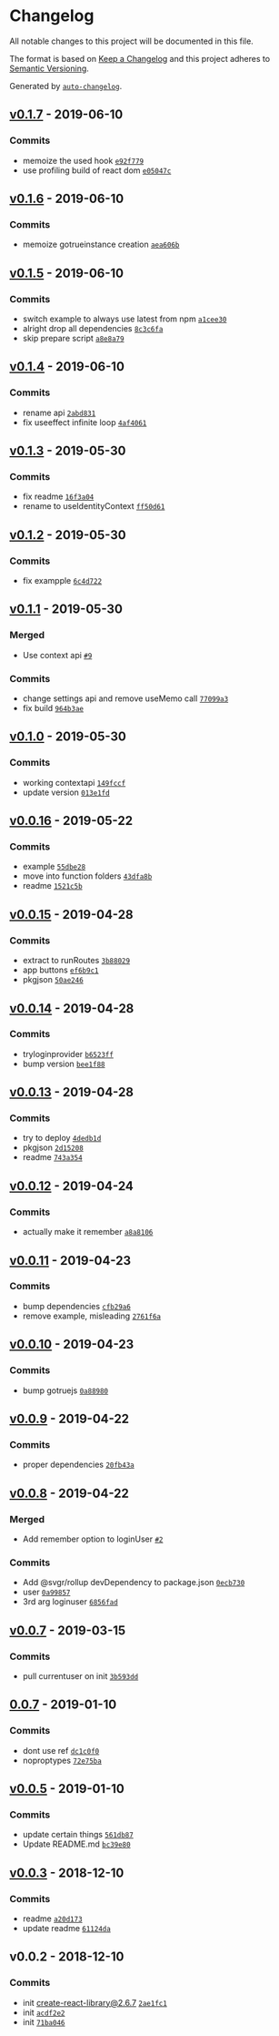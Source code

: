 # Changelog

All notable changes to this project will be documented in this file.

The format is based on [Keep a Changelog](http://keepachangelog.com/en/1.0.0/)
and this project adheres to [Semantic Versioning](http://semver.org/spec/v2.0.0.html).

Generated by [`auto-changelog`](https://github.com/CookPete/auto-changelog).

## [v0.1.7](https://github.com/sw-yx/react-netlify-identity/compare/v0.1.6...v0.1.7) - 2019-06-10

### Commits

- memoize the used hook [`e92f779`](https://github.com/sw-yx/react-netlify-identity/commit/e92f779c363e561f6c29b6bfdc8a9ed2e871859e)
- use profiling build of react dom [`e05047c`](https://github.com/sw-yx/react-netlify-identity/commit/e05047ccb959ade2b54fa4880779e7bd2a2dea6d)

## [v0.1.6](https://github.com/sw-yx/react-netlify-identity/compare/v0.1.5...v0.1.6) - 2019-06-10

### Commits

- memoize gotrueinstance creation [`aea606b`](https://github.com/sw-yx/react-netlify-identity/commit/aea606b6e6dbea34d4c0350ad5dff2ce07db1c45)

## [v0.1.5](https://github.com/sw-yx/react-netlify-identity/compare/v0.1.4...v0.1.5) - 2019-06-10

### Commits

- switch example to always use latest from npm [`a1cee30`](https://github.com/sw-yx/react-netlify-identity/commit/a1cee30ae0fee27437af89a6e5179c81eca61a90)
- alright drop all dependencies [`8c3c6fa`](https://github.com/sw-yx/react-netlify-identity/commit/8c3c6fa5ccfbf84fbc04b2dadaef540860b00c6a)
- skip prepare script [`a8e8a79`](https://github.com/sw-yx/react-netlify-identity/commit/a8e8a79c9ce09891f2f6f46bbaa0988f88e31b6a)

## [v0.1.4](https://github.com/sw-yx/react-netlify-identity/compare/v0.1.3...v0.1.4) - 2019-06-10

### Commits

- rename api [`2abd831`](https://github.com/sw-yx/react-netlify-identity/commit/2abd831b5139dacde926152839ee966db76586bc)
- fix useeffect infinite loop [`4af4061`](https://github.com/sw-yx/react-netlify-identity/commit/4af40618db02631437d9618b7c17e466cc8c732f)

## [v0.1.3](https://github.com/sw-yx/react-netlify-identity/compare/v0.1.2...v0.1.3) - 2019-05-30

### Commits

- fix readme [`16f3a04`](https://github.com/sw-yx/react-netlify-identity/commit/16f3a044ceea85a91c7e22f31f3ada631e30fb2e)
- rename to useIdentityContext [`ff50d61`](https://github.com/sw-yx/react-netlify-identity/commit/ff50d61014a8a5ff70fd74477b61d4a11701d3ea)

## [v0.1.2](https://github.com/sw-yx/react-netlify-identity/compare/v0.1.1...v0.1.2) - 2019-05-30

### Commits

- fix exampple [`6c4d722`](https://github.com/sw-yx/react-netlify-identity/commit/6c4d7229a1672557a12147adc8dc59f027e544ac)

## [v0.1.1](https://github.com/sw-yx/react-netlify-identity/compare/v0.1.0...v0.1.1) - 2019-05-30

### Merged

- Use context api [`#9`](https://github.com/sw-yx/react-netlify-identity/pull/9)

### Commits

- change settings api and remove useMemo call [`77099a3`](https://github.com/sw-yx/react-netlify-identity/commit/77099a307aba8525da8689d5f4a7175f27e619db)
- fix build [`964b3ae`](https://github.com/sw-yx/react-netlify-identity/commit/964b3ae401a7cffa3a2b5eeb837a4ab6aec6343a)

## [v0.1.0](https://github.com/sw-yx/react-netlify-identity/compare/v0.0.16...v0.1.0) - 2019-05-30

### Commits

- working contextapi [`149fccf`](https://github.com/sw-yx/react-netlify-identity/commit/149fccf91317ffade6b5468c19cdfcc333cf245d)
- update version [`013e1fd`](https://github.com/sw-yx/react-netlify-identity/commit/013e1fdf8fe2a74c5844af5b87221d224e51f3be)

## [v0.0.16](https://github.com/sw-yx/react-netlify-identity/compare/v0.0.15...v0.0.16) - 2019-05-22

### Commits

- example [`55dbe28`](https://github.com/sw-yx/react-netlify-identity/commit/55dbe287bdd10f288489fac9820abf3cbdd06c52)
- move into function folders [`43dfa8b`](https://github.com/sw-yx/react-netlify-identity/commit/43dfa8b81c80db0f292c71fb65f685b9a0d7594e)
- readme [`1521c5b`](https://github.com/sw-yx/react-netlify-identity/commit/1521c5b1b9843ce1cc1c82aec9d9c2e818599f38)

## [v0.0.15](https://github.com/sw-yx/react-netlify-identity/compare/v0.0.14...v0.0.15) - 2019-04-28

### Commits

- extract to runRoutes [`3b88029`](https://github.com/sw-yx/react-netlify-identity/commit/3b88029ac98ea6874135569f21f4605a2263564d)
- app buttons [`ef6b9c1`](https://github.com/sw-yx/react-netlify-identity/commit/ef6b9c16ad029498935d9d4e24428d2212b5a1b6)
- pkgjson [`50ae246`](https://github.com/sw-yx/react-netlify-identity/commit/50ae2462e80195234b2813a24e946deda996d20d)

## [v0.0.14](https://github.com/sw-yx/react-netlify-identity/compare/v0.0.13...v0.0.14) - 2019-04-28

### Commits

- tryloginprovider [`b6523ff`](https://github.com/sw-yx/react-netlify-identity/commit/b6523ff6cac9d1d09e549bc21055d32a1e6a1f29)
- bump version [`bee1f88`](https://github.com/sw-yx/react-netlify-identity/commit/bee1f888037ab22265874b7398e2dc051b9eb3b1)

## [v0.0.13](https://github.com/sw-yx/react-netlify-identity/compare/v0.0.12...v0.0.13) - 2019-04-28

### Commits

- try to deploy [`4dedb1d`](https://github.com/sw-yx/react-netlify-identity/commit/4dedb1d74115413946cdeda613f29b9c7c76bbb6)
- pkgjson [`2d15208`](https://github.com/sw-yx/react-netlify-identity/commit/2d1520885fdc7c17eeef9587ce01f5964678dbe9)
- readme [`743a354`](https://github.com/sw-yx/react-netlify-identity/commit/743a3548b2a3b0f927b60bb76928b96b4db2c022)

## [v0.0.12](https://github.com/sw-yx/react-netlify-identity/compare/v0.0.11...v0.0.12) - 2019-04-24

### Commits

- actually make it remember [`a8a8106`](https://github.com/sw-yx/react-netlify-identity/commit/a8a8106c9317228848c349487b8626040bc5ebf0)

## [v0.0.11](https://github.com/sw-yx/react-netlify-identity/compare/v0.0.10...v0.0.11) - 2019-04-23

### Commits

- bump dependencies [`cfb29a6`](https://github.com/sw-yx/react-netlify-identity/commit/cfb29a6af608a3bdae412ce43d73fa5a54db7e86)
- remove example, misleading [`2761f6a`](https://github.com/sw-yx/react-netlify-identity/commit/2761f6a931889d1b23fe0ad10e157e8b08c6d2e0)

## [v0.0.10](https://github.com/sw-yx/react-netlify-identity/compare/v0.0.9...v0.0.10) - 2019-04-23

### Commits

- bump gotruejs [`0a88980`](https://github.com/sw-yx/react-netlify-identity/commit/0a88980df1b347565b0f9e772288e66a03e6eea1)

## [v0.0.9](https://github.com/sw-yx/react-netlify-identity/compare/v0.0.8...v0.0.9) - 2019-04-22

### Commits

- proper dependencies [`20fb43a`](https://github.com/sw-yx/react-netlify-identity/commit/20fb43a75dde9e81afef7bf6c008c5ce5fa5c8c3)

## [v0.0.8](https://github.com/sw-yx/react-netlify-identity/compare/v0.0.7...v0.0.8) - 2019-04-22

### Merged

- Add remember option to loginUser [`#2`](https://github.com/sw-yx/react-netlify-identity/pull/2)

### Commits

- Add @svgr/rollup devDependency to package.json [`0ecb730`](https://github.com/sw-yx/react-netlify-identity/commit/0ecb730a6601d477ed6018f99aa8a2b840a6fa1c)
- user [`0a99857`](https://github.com/sw-yx/react-netlify-identity/commit/0a998577cca36567c0d5bf8a280b600b6894d9b8)
- 3rd arg loginuser [`6856fad`](https://github.com/sw-yx/react-netlify-identity/commit/6856fad19c87bb989771a218ac6d061052a335bb)

## [v0.0.7](https://github.com/sw-yx/react-netlify-identity/compare/0.0.7...v0.0.7) - 2019-03-15

### Commits

- pull currentuser on init [`3b593dd`](https://github.com/sw-yx/react-netlify-identity/commit/3b593dded394462ca2679fcfc57baa31d450b2e2)

## [0.0.7](https://github.com/sw-yx/react-netlify-identity/compare/v0.0.5...0.0.7) - 2019-01-10

### Commits

- dont use ref [`dc1c0f0`](https://github.com/sw-yx/react-netlify-identity/commit/dc1c0f093cf07df182444e1e4962bebcfbf2e0e2)
- noproptypes [`72e75ba`](https://github.com/sw-yx/react-netlify-identity/commit/72e75bacdd055fee1ef7b1dcf2440650be13c2e5)

## [v0.0.5](https://github.com/sw-yx/react-netlify-identity/compare/v0.0.3...v0.0.5) - 2019-01-10

### Commits

- update certain things [`561db87`](https://github.com/sw-yx/react-netlify-identity/commit/561db8766f75d130dc64ca3f52e0a313b7dd3119)
- Update README.md [`bc39e80`](https://github.com/sw-yx/react-netlify-identity/commit/bc39e80f587bd6fbeddd9d6e2c52262ef5b2992b)

## [v0.0.3](https://github.com/sw-yx/react-netlify-identity/compare/v0.0.2...v0.0.3) - 2018-12-10

### Commits

- readme [`a20d173`](https://github.com/sw-yx/react-netlify-identity/commit/a20d173ab4a7f00d905ee9a68091913924da1e91)
- update readme [`61124da`](https://github.com/sw-yx/react-netlify-identity/commit/61124da98761c5d765d5ddc1c0ecbbcd957e9c4b)

## v0.0.2 - 2018-12-10

### Commits

- init create-react-library@2.6.7 [`2ae1fc1`](https://github.com/sw-yx/react-netlify-identity/commit/2ae1fc1b5bd3d868a05bbea02c8611699714abf8)
- init [`acdf2e2`](https://github.com/sw-yx/react-netlify-identity/commit/acdf2e29850e6c6a18ac1c33ae3aa373cd878e9e)
- init [`71ba046`](https://github.com/sw-yx/react-netlify-identity/commit/71ba046d3320807cb411dd270973cd9481bd7486)
